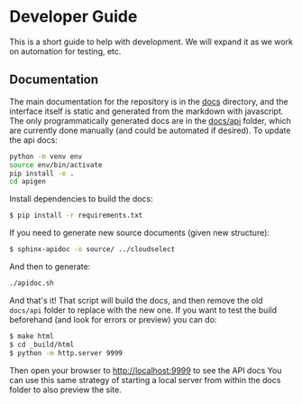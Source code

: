# Developer Guide

This is a short guide to help with development. We will expand it as we work
on automation for testing, etc.

## Documentation

The main documentation for the repository is in the [docs](https://github.com/converged-computing/cloud-select/tree/main/docs) directory,
and the interface itself is static and generated from the markdown with
javascript. The only programmatically generated docs are in the [docs/api](https://github.com/converged-computing/cloud-select/tree/main/docs/api)
folder, which are currently done manually (and could be automated if desired). To update the api docs:

```bash
python -m venv env
source env/bin/activate
pip install -e .
cd apigen
```

Install dependencies to build the docs:

```bash
$ pip install -r requirements.txt
```

If you need to generate new source documents (given new structure):

```bash
$ sphinx-apidoc -o source/ ../cloudselect
```

And then to generate:

```bash
./apidoc.sh
```

And that's it! That script will build the docs, and then remove the old `docs/api`
folder to replace with the new one. If you want to test the build beforehand
(and look for errors or preview) you can do:

```bash
$ make html
$ cd _build/html
$ python -m http.server 9999
```

Then open your browser to [http://localhost:9999](http://localhost:9999)
to see the API docs You can use this same strategy of starting a local
server from within the docs folder to also preview the site.
